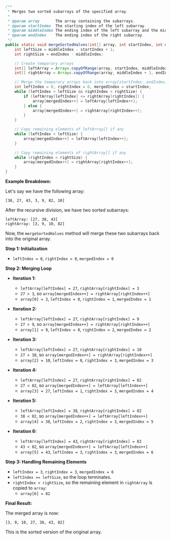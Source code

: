```java
/**
 * Merges two sorted subarrays of the specified array.
 *
 * @param array       The array containing the subarrays.
 * @param startIndex  The starting index of the left subarray.
 * @param middleIndex The ending index of the left subarray and the middle point.
 * @param endIndex    The ending index of the right subarray.
 */
public static void mergeSortedHalves(int[] array, int startIndex, int middleIndex, int endIndex) {
    int leftSize = middleIndex - startIndex + 1;
    int rightSize = endIndex - middleIndex;

    // Create temporary arrays
    int[] leftArray = Arrays.copyOfRange(array, startIndex, middleIndex + 1);
    int[] rightArray = Arrays.copyOfRange(array, middleIndex + 1, endIndex + 1);

    // Merge the temporary arrays back into array[startIndex..endIndex]
    int leftIndex = 0, rightIndex = 0, mergedIndex = startIndex;
    while (leftIndex < leftSize && rightIndex < rightSize) {
        if (leftArray[leftIndex] <= rightArray[rightIndex]) {
            array[mergedIndex++] = leftArray[leftIndex++];
        } else {
            array[mergedIndex++] = rightArray[rightIndex++];
        }
    }

    // Copy remaining elements of leftArray[] if any
    while (leftIndex < leftSize) {
        array[mergedIndex++] = leftArray[leftIndex++];
    }

    // Copy remaining elements of rightArray[] if any
    while (rightIndex < rightSize) {
        array[mergedIndex++] = rightArray[rightIndex++];
    }
}
```

**Example Breakdown:**

Let's say we have the following array:

```
[38, 27, 43, 3, 9, 82, 10]
```

After the recursive division, we have two sorted subarrays:

```
leftArray: [27, 38, 43]
rightArray: [3, 9, 10, 82]
```

Now, the `mergeSortedHalves` method will merge these two subarrays back into the original array.

**Step 1: Initialization**

- `leftIndex = 0`, `rightIndex = 0`, `mergedIndex = 0`

**Step 2: Merging Loop**

- **Iteration 1:**
    - `leftArray[leftIndex] = 27`, `rightArray[rightIndex] = 3`
    - `27 > 3`, so `array[mergedIndex++] = rightArray[rightIndex++]`
    - `array[0] = 3`, `leftIndex = 0`, `rightIndex = 1`, `mergedIndex = 1`

- **Iteration 2:**
    - `leftArray[leftIndex] = 27`, `rightArray[rightIndex] = 9`
    - `27 > 9`, so `array[mergedIndex++] = rightArray[rightIndex++]`
    - `array[1] = 9`, `leftIndex = 0`, `rightIndex = 2`, `mergedIndex = 2`

- **Iteration 3:**
    - `leftArray[leftIndex] = 27`, `rightArray[rightIndex] = 10`
    - `27 > 10`, so `array[mergedIndex++] = rightArray[rightIndex++]`
    - `array[2] = 10`, `leftIndex = 0`, `rightIndex = 3`, `mergedIndex = 3`

- **Iteration 4:**
    - `leftArray[leftIndex] = 27`, `rightArray[rightIndex] = 82`
    - `27 < 82`, so `array[mergedIndex++] = leftArray[leftIndex++]`
    - `array[3] = 27`, `leftIndex = 1`, `rightIndex = 3`, `mergedIndex = 4`

- **Iteration 5:**
    - `leftArray[leftIndex] = 38`, `rightArray[rightIndex] = 82`
    - `38 < 82`, so `array[mergedIndex++] = leftArray[leftIndex++]`
    - `array[4] = 38`, `leftIndex = 2`, `rightIndex = 3`, `mergedIndex = 5`

- **Iteration 6:**
    - `leftArray[leftIndex] = 43`, `rightArray[rightIndex] = 82`
    - `43 < 82`, so `array[mergedIndex++] = leftArray[leftIndex++]`
    - `array[5] = 43`, `leftIndex = 3`, `rightIndex = 3`, `mergedIndex = 6`

**Step 3: Handling Remaining Elements**

- `leftIndex = 3`, `rightIndex = 3`, `mergedIndex = 6`
- `leftIndex >= leftSize`, so the loop terminates.
- `rightIndex < rightSize`, so the remaining element in `rightArray` is copied to `array`:
    - `array[6] = 82`

**Final Result:**

The merged array is now:

```
[3, 9, 10, 27, 38, 43, 82]
```

This is the sorted version of the original array.
